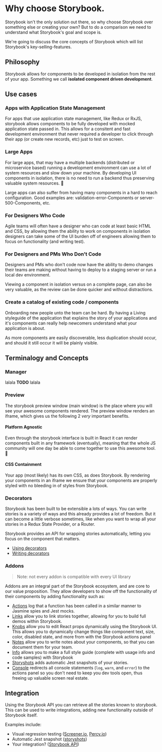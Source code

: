 # Why choose Storybook.

Storybook isn't the only solution out there, so why choose Storybook over something else or creating your own? 
But to do a comparison we need to understand what Storybook's goal and scope is.

We're going to discuss the core concepts of Storybook which will list Storybook's key-selling-features.

## Philosophy

Storybook allows for components to be developed in isolation from the rest of your app. Something we call **isolated component driven development**.

## Use cases

### Apps with Application State Management

For apps that use application state management, like Redux or RxJS, storybook allows components to be fully developed with mocked application state passed in. This allows for a consitent and fast development environment that never required a developer to click through their app (or create new records, etc) just to test on screen.

### Large Apps

For large apps, that may have a multiple backends (distributed or microservice based) running a development environment can use a lot of system resources and slow down your machine.  By developing UI components in isolation, there is no need to run a backend thus preserving valuable system resources. 🎉

Large apps can also suffer from having many components in a hard to reach configuration. Good examples are: validation-error-Components or server-500-Components, etc.

### For Designers Who Code

Agile teams will often have a designer who can code at least basic HTML and CSS, by allowing them the ability to work on components in isolation designers can take some of the UI burden off of engineers allowing them to focus on functionality (and writing test).

### For Designers and PMs Who Don't Code

Designers and PMs who don't code now have the ability to demo changes their teams are making without having to deploy to a staging server or run a local dev environment.

Viewing a component in isolation versus on a complete page, can also be very valuable, as the review can be done quicker and without distractions.

### Create a catalog of existing code / components

Onboarding new people unto the team can be hard. By having a Living styleguide of the application that explains the story of your applications and it's components can really help newcomers understand what your application is about.

As more components are easily discoverable, less duplication should occur, and should it still occur it will be plainly visible.

## Terminalogy and Concepts

### Manager

lalala **TODO** lalala

### Preview

The storybook preview window (main window) is the place where you will see your awesome components rendered.  The preview window renders an iframe, which gives us the following 2 _very_ important benefits.

#### Platform Agnostic

Even through the storybook interface is built in React it can render components built in any framework (eventually), meaning that the whole JS community will one day be able to come together to use this awesome tool. 🤗

#### CSS Containment

Your app (most likely) has its own CSS, as does Storybook. By rendering your components in an iframe we ensure that your components are properly styled with no bleeding in of styles from Storybook.

### Decorators

Storybook has been built to be extensible a lots of ways.
You can write stories is a variety of ways and this already provides a lot of freedom. 
But it can become a little verbose sometimes, like when you want to wrap all your stories in a Redux State Provider, or a Router.

Storybook provides an API for wrapping stories automatically, letting you focus on the component that matters.

-   [Using decorators](/guides/decorators/#usage)
-   [Writing decorators](/guides/decorators/#writing-decorators)

### Addons

> Note: not every addon is compatible with every UI library

Addons are an integral part of the Storybook ecosystem, and are core to our value proposition. They allow developers to show off the functionality of their components by adding functionality such as:

-   [Actions](https://github.com/storybooks/storybook/tree/master/addons/actions) log that a function has been called in a similar manner to Jasmine spies and Jest mocks.
-   [Links](https://github.com/storybooks/storybook/tree/master/addons/links) allow you to link stories together, allowing for you to build full demos within Storybook.
-   [Knobs](https://github.com/storybooks/storybook/tree/master/addons/knobs) allow you to edit React props dynamically using the Storybook UI. This allows you to dynamically change things like component text, size, color, disabled state, and more from with the Storybook actions panel
-   [Notes](https://github.com/storybooks/storybook/tree/master/addons/notes) allow you to write notes about your components, so that you can document them for your team.
-   [Info](https://github.com/storybooks/storybook/tree/master/addons/info) allows you to make a full style guide (complete with usage info and code samples) with Storybook
-   [Storyshots](https://github.com/storybooks/storybook/tree/master/addons/storyshots) adds automatic Jest snapshots of your stories.
-   [Console](https://github.com/storybooks/storybook-addon-console) redirects all console statements (`log`, `warn`, and `error`) to the actions panel so you don't need to keep you dev tools open, thus freeing up valuable screen real estate.

## Integration

Using the Storybook API you can retrieve all the stories known to storybook. 
This can be used to write integrations, adding new functionality outside of Storybook itself.

Examples include:

-   Visual regression testing ([Screener.io](https://screener.io), [Percy.io](https://percy.io))
-   Automatic Jest snapshot ([storyshots](/docs/addons/storyshots))
-   Your integration? ([Storybook API](/docs/api))
